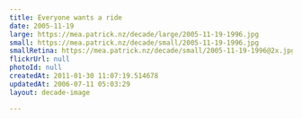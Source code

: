 ```yaml
---
title: Everyone wants a ride
date: 2005-11-19
large: https://mea.patrick.nz/decade/large/2005-11-19-1996.jpg
small: https://mea.patrick.nz/decade/small/2005-11-19-1996.jpg
smallRetina: https://mea.patrick.nz/decade/small/2005-11-19-1996@2x.jpg
flickrUrl: null
photoId: null
createdAt: 2011-01-30 11:07:19.514678
updatedAt: 2006-07-11 05:03:29
layout: decade-image

---
```


